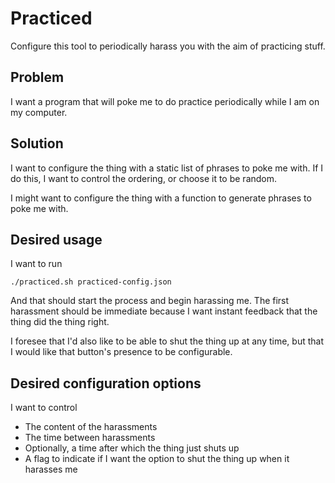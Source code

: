 # Practiced

Configure this tool to periodically harass you with the aim of practicing stuff.

## Problem

I want a program that will poke me to do practice periodically while I am on my computer.

## Solution

I want to configure the thing with a static list of phrases to poke me with. If I do this, I want to control
the ordering, or choose it to be random.

I might want to configure the thing with a function to generate phrases to poke me with.

## Desired usage

I want to run

```
./practiced.sh practiced-config.json
```

And that should start the process and begin harassing me. The first harassment should be immediate because I
want instant feedback that the thing did the thing right.

I foresee that I'd also like to be able to shut the thing up at any time, but that I would like that button's
presence to be configurable.

## Desired configuration options

I want to control

- The content of the harassments
- The time between harassments
- Optionally, a time after which the thing just shuts up
- A flag to indicate if I want the option to shut the thing up when it harasses me
